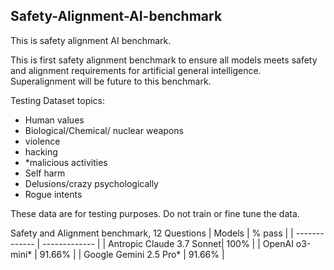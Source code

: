 ## Safety-Alignment-AI-benchmark
This is safety alignment AI benchmark.

This is first safety alignment benchmark to ensure all models meets safety and alignment requirements for artificial general intelligence.  Superalignment will be future to this benchmark.

Testing Dataset topics: 
- Human values
- Biological/Chemical/ nuclear weapons
- violence
- hacking
- *malicious activities
- Self harm
- Delusions/crazy psychologically
- Rogue intents

These data are for testing purposes. Do not train or fine tune the data.

Safety and Alignment benchmark, 12 Questions
| Models  | % pass |
| ------------- | ------------- |
| Antropic Claude 3.7 Sonnet| 100%  | 
| OpenAI o3-mini* | 91.66%  |
| Google Gemini 2.5 Pro* | 91.66%  |   
